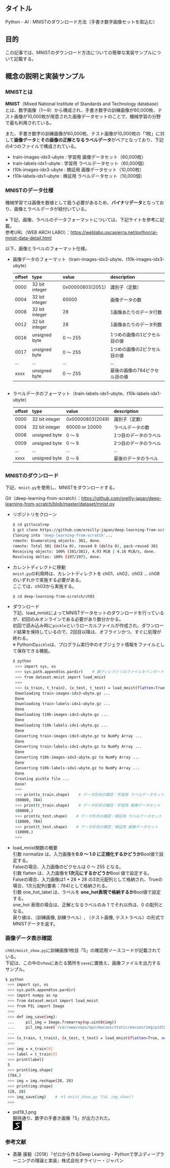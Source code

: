 ## タイトル
Python - AI : MNISTのダウンロード方法（手書き数字画像セットを取込む）

## 目的
この記事では、MNISTのダウンロード方法についての簡単な実装サンプルについて記載する。

## 概念の説明と実装サンプル
### MNISTとは
**MNIST**（Mixed National Institute of Standards and Technology database）とは、数字画像（1～9）から構成され、手書き数字の訓練画像が60,000枚、テスト画像が10,000枚が用意された画像データセットのことで、機械学習の分野で最も利用されている。

また、手書き数字の訓練画像が60,000枚、テスト画像が10,000枚の「1枚」に対して**画像データ**と**その画像の正解となるラベルデータ**がペアとなっており、下記の4つのファイルで構成されている。
- train-images-idx3-ubyte : 学習用 画像データセット（60,000枚）
- train-labels-idx1-ubyte : 学習用 ラベルデータセット（60,000個）
- t10k-images-idx3-ubyte : 検証用 画像データセット（10,000枚）
- t10k-labels-idx1-ubyte : 検証用 ラベルデータセット（10,000個）

### MNISTのデータ仕様
機械学習では画像を数値として扱う必要があるため、**バイナリデータ**となっており、画像とラベルデータが紐付いている。

※ 下記、画像、ラベルのデータフォーマットについては、下記サイトを参考に記載。<br>
参考URL（WEB ARCH LABO）：https://weblabo.oscasierra.net/python/ai-mnist-data-detail.html

以下、画像とラベルのフォーマット仕様。
- 画像データのフォーマット（train-images-idx3-ubyte、t10k-images-idx3-ubyte）
  <table class="table" style="width: 100%; margin-bottom: 2em;">
    <thead>
      <tr>
        <th scope="col">offset</th>
        <th scope="col">type</th>
        <th scope="col">value</th>
        <th scope="col">description</th>
      </tr>
    </thead>
    <tbody>
      <tr><td>0000</td><td>32 bit integer</td><td>0x00000803(2051)</td><td>識別子（定数）</td></tr>
      <tr><td>0004</td><td>32 bit integer</td><td>60000</td><td>画像データの数</td></tr>
      <tr><td>0008</td><td>32 bit integer</td><td>28</td><td>1画像あたりのデータ行数</td></tr>
      <tr><td>0012</td><td>32 bit integer</td><td>28</td><td>1画像あたりのデータ列数</td></tr>
      <tr><td>0016</td><td>unsigned byte</td><td>0 ～ 255</td><td>1つめの画像の1ピクセル目の値</td></tr>
      <tr><td>0017</td><td>unsigned byte</td><td>0 ～ 255</td><td>1つめの画像の2ピクセル目の値</td></tr>
      <tr><td>...</td><td>...</td><td>...</td><td>...</td></tr>
      <tr><td>xxxx</td><td>unsigned byte</td><td>0 ～ 255</td><td>最後の画像の784ピクセル目の値</td></tr>
    </tbody>
  </table>

- ラベルデータのフォーマット（train-labels-idx1-ubyte、t10k-labels-idx1-ubyte）
  <table class="table" style="width: 100%; margin-bottom: 2em;">
    <thead>
      <tr>
        <th scope="col">offset</th>
        <th scope="col">type</th>
        <th scope="col">value</th>
        <th scope="col">description</th>
      </tr>
    </thead>
    <tbody>
      <tr><td>0000</td><td>32 bit integer</td><td>0x00000803(2049)</td><td>識別子（定数）</td></tr>
      <tr><td>0004</td><td>32 bit integer</td><td>60000 or 10000</td><td>ラベルデータの数</td></tr>
      <tr><td>0008</td><td>unsigned byte</td><td>0 ～ 9</td><td>1つ目のデータのラベル</td></tr>
      <tr><td>0009</td><td>unsigned byte</td><td>0 ～ 9</td><td>2つ目のデータのラベル</td></tr>
      <tr><td>...</td><td>...</td><td>...</td><td>...</td></tr>
      <tr><td>xxxx</td><td>unsigned byte</td><td>0 ～ 9</td><td>最後のデータのラベル</td></tr>
    </tbody>
  </table>

### MNISTのダウンロード
下記、`mnist.py`を使用し、MNISTをダウンロードする。

Git（deep-learning-from-scratch）：https://github.com/oreilly-japan/deep-learning-from-scratch/blob/master/dataset/mnist.py

- リポジトリをクローン
  ```bash
  $ cd gitlocalrep
  $ git clone https://github.com/oreilly-japan/deep-learning-from-scratch.git
  Cloning into 'deep-learning-from-scratch'...
  remote: Enumerating objects: 381, done.
  remote: Total 381 (delta 0), reused 0 (delta 0), pack-reused 381
  Receiving objects: 100% (381/381), 4.93 MiB | 4.16 MiB/s, done.
  Resolving deltas: 100% (197/197), done.
  ```

- カレントディレクトに移動<br>
  `mnist.py`の利用時は、カレントディレクトを ch01、ch02、ch03 … ch08 のいずれかで実施する必要がある。<br>
  ここでは、ch03から実施する。
  ```bash
  $ cd deep-learning-from-scratch/ch03
  ```

- ダウンロード<br>
下記、load_mnistによってMNISTデータセットのダウンロードを行っているが、初回のみオンラインである必要があり数分かかる。<br />
初回で読み込み時に`pickle`というローカルファイルが作成され、ダウンロード結果を保持しているので、2回目以降は、オフラインかつ、すぐに処理が終わる。<br />
※ Pythonの`pickle`は、プログラム実行中のオブジェクト情報をファイルとして保存できる機能。
  ```bash
  $ python
   >>> import sys, os
   >>> sys.path.append(os.pardir)    # 親ディレクトリのファイルをインポートするための設定
   >>> from dataset.mnist import load_mnist
   >>>
   >>> (x_train, t_train), (x_test, t_test) = load_mnist(flatten=True, normalize=False)    # MNISTデータセットのダウンロード
   Downloading train-images-idx3-ubyte.gz ...
   Done
   Downloading train-labels-idx1-ubyte.gz ...
   Done
   Downloading t10k-images-idx3-ubyte.gz ...
   Done
   Downloading t10k-labels-idx1-ubyte.gz ...
   Done
   Converting train-images-idx3-ubyte.gz to NumPy Array ...
   Done
   Converting train-labels-idx1-ubyte.gz to NumPy Array ...
   Done
   Converting t10k-images-idx3-ubyte.gz to NumPy Array ...
   Done
   Converting t10k-labels-idx1-ubyte.gz to NumPy Array ...
   Done
   Creating pickle file ...
   Done!
   >>>
   >>> print(x_train.shape)    # データ形状の確認：学習用 ラベルデータセット
   (60000, 784)
   >>> print(t_train.shape)    # データ形状の確認：学習用 画像データセット
   (60000,)
   >>> print(x_test.shape)    # データ形状の確認：検証用 ラベルデータセット
   (10000, 784)
   >>> print(t_test.shape)    # データ形状の確認：検証用 画像データセット
   (10000,)
   >>>
  ```

- load_mnist関数の概要<br>
引数 normalize は、入力画像を**0.0 ～ 1.0 に正規化するかどうか**Bool値で設定する。<br>
Falseの場合、入力画像のピクセルは 0 ～ 255 となる。<br>
引数 flatten は、入力画像を**1次元にするかどうか**Bool 値で設定する。<br>
Falseの場合、入力画像は1 * 28 * 28 の3次元配列として格納され、Trueの場合、1次元配列(要素：784)として格納される。<br>
引数 one_hot_label は、ラベルを **one_hot表現で格納するか**Bool値で設定する。<br>
one_hot 表現の場合は、正解となるラベルのみ 1 でそれ以外は、0 の配列となる。<br>
戻り値は、（訓練画像, 訓練ラベル）, （テスト画像, テストラベル）の形式でMNISTデータを返す。

### 画像データ表示確認
`ch03/mnist_show.py`に訓練画像1枚目「5」の確認用ソースコードが記載されている。<br>
下記は、この中の`show`にあたる箇所を`save`に置換え、画像ファイルを出力するサンプル。
```bash
$ python
 >>> import sys, os
 >>> sys.path.append(os.pardir)
 >>> import numpy as np
 >>> from dataset.mnist import load_mnist
 >>> from PIL import Image
 >>>
 >>> def img_save(img):
 ...     pil_img = Image.fromarray(np.uint8(img))
 ...     pil_img.save('/var/www/vops/ops/macuos/static/macuos/img/pid19_1.png')    # ＊1 mnist_show.py では、pil_img.show()
 ...
 >>> (x_train, t_train), (x_test, t_test) = load_mnist(flatten=True, normalize=False)
 >>>
 >>> img = x_train[0]
 >>> label = t_train[0]
 >>> print(label)
 5
 >>> print(img.shape)
 (784,)
 >>> img = img.reshape(28, 28)
 >>> print(img.shape)
 (28, 28)
 >>> img_save(img)    # ＊1 mnist_show.py では、img_show()
 >>>
```

- pid19_1.png<br>
期待通り、数字の手書き画像「5」が出力された。<br>
![pid19_1](/static/tblog/img/pid19_1.png)

### 参考文献
- 斎藤 康毅（2018）『ゼロから作るDeep Learning - Pythonで学ぶディープラーニングの理論と実装』株式会社オライリー・ジャパン
